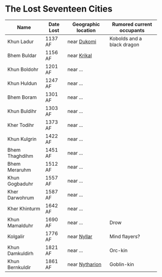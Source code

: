# The Lost Seventeen Cities

Name | Date Lost | Geographic location | Rumored current occupants
---- | --------- | ------------------- | -------------------------
Khun Ladur | 1137 AF | near [Dukomi](Dukomi.md) | Kobolds and a black dragon
Bhem Buldar | 1156 AF | near [Krikal](Krikal.md) | 
Khun Boldohr | 1201 AF | near ... | 
Khun Huldun | 1247 AF | near ... |
Bhem Boram | 1301 AF | near ... |
Khun Buldihr | 1303 AF | near ... |
Kher Todihr | 1373 AF | near ... |
Khun Kulgrin | 1422 AF | near ... |
Bhem Thaghdihm | 1451 AF | near ... |
Bhem Meraruhm | 1512 AF | near ... |
Khun Gogbaduhr | 1557 AF | near ... |
Kher Darwohrum | 1587 AF | near ... |
Kher Khinturm | 1642 AF | near ... |
Khun Mamalduhr | 1690 AF | near ... | Drow
Kolgalir | 1776 AF | near [Nyllar](Nyllar.md) | Mind flayers?
Khun Damkuldirh | 1821 AF | near ... | Orc-kin
Khun Bernkuldir | 1861 AF | near [Nytharion](Nytharion.md) | Goblin-kin

